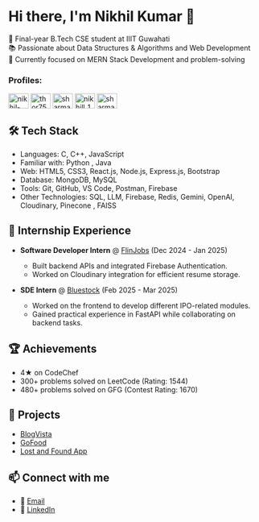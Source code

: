 # Hi there, I'm Nikhil Kumar 👋

🚀 Final-year B.Tech CSE student at IIIT Guwahati  
📚 Passionate about Data Structures & Algorithms and Web Development    
🎯 Currently focused on MERN Stack Development and problem-solving

<h3 align="left">Profiles:</h3>
<p align="left">
<a href="https://linkedin.com/in/nikhil-kumar-69402321b" target="blank"><img align="center" src="https://raw.githubusercontent.com/rahuldkjain/github-profile-readme-generator/master/src/images/icons/Social/linked-in-alt.svg" alt="nikhil-kumar-69402321b" height="30" width="40" /></a>
<a href="https://www.codechef.com/users/thor756" target="blank"><img align="center" src="https://cdn.jsdelivr.net/npm/simple-icons@3.1.0/icons/codechef.svg" alt="thor756" height="30" width="40" /></a>
<a href="https://www.hackerrank.com/sharma46269" target="blank"><img align="center" src="https://raw.githubusercontent.com/rahuldkjain/github-profile-readme-generator/master/src/images/icons/Social/hackerrank.svg" alt="sharma46269" height="30" width="40" /></a>
<a href="https://www.leetcode.com/nikhill_16" target="blank"><img align="center" src="https://raw.githubusercontent.com/rahuldkjain/github-profile-readme-generator/master/src/images/icons/Social/leet-code.svg" alt="nikhill_16" height="30" width="40" /></a>
<a href="https://auth.geeksforgeeks.org/user/sharmazlfz" target="blank"><img align="center" src="https://raw.githubusercontent.com/rahuldkjain/github-profile-readme-generator/master/src/images/icons/Social/geeks-for-geeks.svg" alt="sharmazlfz" height="30" width="40" /></a>
</p>

## 🛠️ Tech Stack
- Languages: C, C++, JavaScript
- Familiar with: Python , Java
- Web: HTML5, CSS3, React.js, Node.js, Express.js, Bootstrap
- Database: MongoDB, MySQL
- Tools: Git, GitHub, VS Code, Postman, Firebase
- Other Technologies: SQL, LLM, Firebase, Redis, Gemini, OpenAI, Cloudinary, Pinecone , FAISS

## 🏢 Internship Experience
- **Software Developer Intern** @ [FlinJobs](#) (Dec 2024 - Jan 2025)  
  - Built backend APIs and integrated Firebase Authentication.
  - Worked on Cloudinary integration for efficient resume storage.

- **SDE Intern** @ [Bluestock](#) (Feb 2025 - Mar 2025)  
  - Worked on the frontend to develop different IPO-related modules.
  - Gained practical experience in FastAPI while collaborating on backend tasks.
 
  
## 🏆 Achievements
- 4★ on CodeChef 
- 300+ problems solved on LeetCode (Rating: 1544)
- 480+ problems solved on GFG (Contest Rating: 1670)

## 📂 Projects
- [BlogVista](https://github.com/kumar102003/blogwebsite)
- [GoFood](https://github.com/kumar102003/food-delivery)
- [Lost and Found App](https://github.com/kumar102003/lost-and-found-)

## 📫 Connect with me
- 📧 [Email](mailto:nikhil46269@gmail.com)
- 💼 [LinkedIn](https://www.linkedin.com/in/nikhil-kumar-69402321b)


